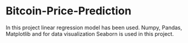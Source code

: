 # Bitcoin-Price-Prediction
In this project linear regression model has been used.
Numpy, Pandas, Matplotlib and for data visualization Seaborn is used in this project.
